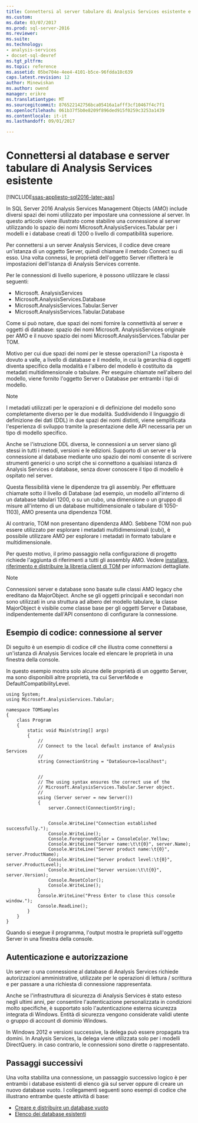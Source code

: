 ```yaml
---
title: Connettersi al server tabulare di Analysis Services esistente e database | Documenti Microsoft
ms.custom: 
ms.date: 03/07/2017
ms.prod: sql-server-2016
ms.reviewer: 
ms.suite: 
ms.technology:
- analysis-services
- docset-sql-devref
ms.tgt_pltfrm: 
ms.topic: reference
ms.assetid: 05be704e-4ee4-4101-b5ce-96fdda18c639
caps.latest.revision: 12
author: Minewiskan
ms.author: owend
manager: erikre
ms.translationtype: MT
ms.sourcegitcommit: 876522142756bca05416a1afff3cf10467f4c7f1
ms.openlocfilehash: 061b37f5b0e8209f896ded915f0259c3253a1439
ms.contentlocale: it-it
ms.lasthandoff: 09/01/2017

---
```

# <a name="connect-to-existing-analysis-services-tabular-server-and-database"></a>Connettersi al database e server tabulare di Analysis Services esistente

[!INCLUDE[ssas-appliesto-sql2016-later-aas](../../includes/ssas-appliesto-sql2016-later-aas.md)]

In SQL Server 2016 Analysis Services Management Objects (AMO) include diversi spazi dei nomi utilizzato per impostare una connessione al server. In questo articolo viene illustrato come stabilire una connessione al server utilizzando lo spazio dei nomi Microsoft.AnalysisServices.Tabular per i modelli e i database creati di 1200 o livello di compatibilità superiore. 

Per connettersi a un server Analysis Services, il codice deve creare un'istanza di un oggetto Server, quindi chiamare il metodo Connect su di esso. Una volta connessi, le proprietà dell'oggetto Server rifletterà le impostazioni dell'istanza di Analysis Services corrente. 

Per le connessioni di livello superiore, è possono utilizzare le classi seguenti: 

* Microsoft. AnalysisServices 
* Microsoft.AnalysisServices.Database 
* Microsoft.AnalysisServices.Tabular.Server 
* Microsoft.AnalysisServices.Tabular.Database 

Come si può notare, due spazi dei nomi fornire la connettività al server e oggetti di database: spazio dei nomi Microsoft. AnalysisServices originale per AMO e il nuovo spazio dei nomi Microsoft.AnalysisServices.Tabular per TOM.

Motivo per cui due spazi dei nomi per le stesse operazioni? La risposta è dovuto a valle, a livello di database e il modello, in cui la gerarchia di oggetti diventa specifico della modalità e l'albero del modello è costituito da metadati multidimensionale o tabulare. Per eseguire chiamate nell'albero del modello, viene fornito l'oggetto Server o Database per entrambi i tipi di modello.

> [!NOTE]  
>  I metadati utilizzati per le operazioni e di definizione del modello sono completamente diverso per le due modalità. Suddividendo il linguaggio di definizione dei dati (DDL) in due spazi dei nomi distinti, viene semplificata l'esperienza di sviluppo tramite la presentazione delle API necessaria per un tipo di modello specifico. 

Anche se l'istruzione DDL diversa, le connessioni a un server siano gli stessi in tutti i metodi, versioni e le edizioni. Supporto di un server e la connessione al database mediante uno spazio dei nomi consente di scrivere strumenti generici o uno script che si connettono a qualsiasi istanza di Analysis Services o database, senza dover conoscere il tipo di modello è ospitato nel server.  

Questa flessibilità viene le dipendenze tra gli assembly. Per effettuare chiamate sotto il livello di Database (ad esempio, un modello all'interno di un database tabulari 1200, o su un cubo, una dimensione o un gruppo di misure all'interno di un database multidimensionale o tabulare di 1050-1103), AMO presenta una dipendenza TOM. 

Al contrario, TOM non presentano dipendenza AMO. Sebbene TOM non può essere utilizzato per esplorare i metadati multidimensionali (cubi), è possibile utilizzare AMO per esplorare i metadati in formato tabulare e multidimensionale. 

Per questo motivo, il primo passaggio nella configurazione di progetto richiede l'aggiunta di riferimenti a tutti gli assembly AMO. Vedere [installare, riferimento e distribuire la libreria client di TOM](../../analysis-services/tabular-model-programming-compatibility-level-1200/install-distribute-and-reference-the-tabular-object-model.md) per informazioni dettagliate. 

> [!NOTE]  
>  Connessioni server e database sono basate sulle classi AMO legacy che ereditano da MajorObject. Anche se gli oggetti principali e secondari non sono utilizzati in una struttura ad albero del modello tabulare, la classe MajorObject è visibile come classe base per gli oggetti Server e Database, indipendentemente dall'API consentono di configurare la connessione.  

## <a name="code-example-server-connection"></a>Esempio di codice: connessione al server 

Di seguito è un esempio di codice c# che illustra come connettersi a un'istanza di Analysis Services locale ed elencare le proprietà in una finestra della console. 

In questo esempio mostra solo alcune delle proprietà di un oggetto Server, ma sono disponibili altre proprietà, tra cui ServerMode e DefaultCompatibilityLevel.  

```
using System; 
using Microsoft.AnalysisServices.Tabular; 

namespace TOMSamples 
{ 
    class Program 
    { 
        static void Main(string[] args) 
        { 
            // 
            // Connect to the local default instance of Analysis Services 
            // 
            string ConnectionString = "DataSource=localhost"; 


            // 
            // The using syntax ensures the correct use of the 
            // Microsoft.AnalysisServices.Tabular.Server object. 
            // 
            using (Server server = new Server()) 
            { 
                server.Connect(ConnectionString); 

 
                Console.WriteLine("Connection established successfully."); 
                Console.WriteLine(); 
                Console.ForegroundColor = ConsoleColor.Yellow; 
                Console.WriteLine("Server name:\t\t{0}", server.Name); 
                Console.WriteLine("Server product name:\t{0}", server.ProductName); 
                Console.WriteLine("Server product level:\t{0}", server.ProductLevel); 
                Console.WriteLine("Server version:\t\t{0}", server.Version); 
                Console.ResetColor(); 
                Console.WriteLine(); 
            } 
            Console.WriteLine("Press Enter to close this console window."); 
            Console.ReadLine(); 
        } 
    } 
} 
```
Quando si esegue il programma, l'output mostra le proprietà sull'oggetto Server in una finestra della console. 

## <a name="authentication-and-authorization"></a>Autenticazione e autorizzazione 

Un server o una connessione al database di Analysis Services richiede autorizzazioni amministrative, utilizzate per le operazioni di lettura / scrittura e per passare a una richiesta di connessione rappresentata.  

Anche se l'infrastruttura di sicurezza di Analysis Services è stato esteso negli ultimi anni, per consentire l'autenticazione personalizzata in condizioni molto specifiche, è supportato solo l'autenticazione esterna sicurezza integrata di Windows. Entità di sicurezza vengono considerate validi utente o gruppo di account di dominio Windows.  

In Windows 2012 e versioni successive, la delega può essere propagata tra domini. In Analysis Services, la delega viene utilizzata solo per i modelli DirectQuery. in caso contrario, le connessioni sono dirette o rappresentato. 

## <a name="next-steps"></a>Passaggi successivi 

Una volta stabilita una connessione, un passaggio successivo logico è per entrambi i database esistenti di elenco già sul server oppure di creare un nuovo database vuoto. I collegamenti seguenti sono esempi di codice che illustrano entrambe queste attività di base: 

- [Creare e distribuire un database vuoto](../../analysis-services/tabular-model-programming-compatibility-level-1200/create-and-deploy-an-empty-database-analysis-services-amo-tom.md)
- [Elenco dei database esistenti](../../analysis-services/tabular-model-programming-compatibility-level-1200/list-existing-databases-on-a-tabular-server-analysis-services-amo-tom.md)

